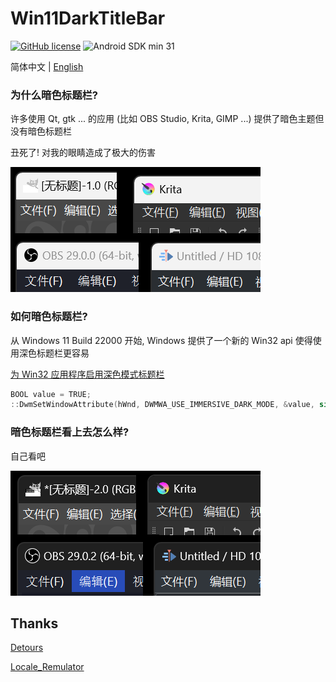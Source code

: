 # Win11DarkTitleBar

[![GitHub license](https://img.shields.io/github/license/duzhaokun123/Win11DarkTitleBar?style=flat-square)](https://github.com/duzhaokun123/Win11DarkTitleBar/blob/main/LICENSE)
![Android SDK min 31](https://img.shields.io/badge/Windows-11-blue?style=flat-square&logo=windows11)

简体中文 | [English](README.md)

### 为什么暗色标题栏?

许多使用 Qt, gtk ... 的应用 (比如 OBS Studio, Krita, GIMP ...) 提供了暗色主题但没有暗色标题栏

丑死了! 对我的眼睛造成了极大的伤害

![so light](arts/light.png)

### 如何暗色标题栏?

从 Windows 11 Build 22000 开始, Windows 提供了一个新的 Win32 api 使得使用深色标题栏更容易

[为 Win32 应用程序启用深色模式标题栏](https://learn.microsoft.com/zh-cn/windows/apps/desktop/modernize/apply-windows-themes#enable-a-dark-mode-title-bar-for-win32-applications)

```c++
BOOL value = TRUE;
::DwmSetWindowAttribute(hWnd, DWMWA_USE_IMMERSIVE_DARK_MODE, &value, sizeof(value));
```

### 暗色标题栏看上去怎么样?

自己看吧

![so dark](arts/dark.png)

## Thanks

[Detours](https://github.com/microsoft/Detours)

[Locale_Remulator](https://github.com/InWILL/Locale_Remulator)